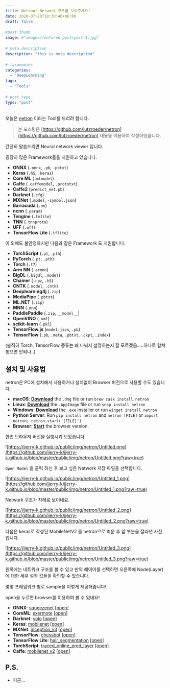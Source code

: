```yaml
---
title: Netron! Network 구조를 보여주세요!
date: 2020-07-20T18:30:46+06:00
draft: false

#post thumb
image: #"images/featured-post/post-1.jpg"

# meta description
description: "this is meta description"

# taxonomies
categories:
  - "DeepLearning"
tags:
  - "Tools"

# post type
type: "post"
---
```


오늘은 [netron](https://github.com/lutzroeder/netron) 이라는 Tool를 드리려 합니다. 

> 본 포스팅은 [https://github.com/lutzroeder/netron](https://github.com/lutzroeder/netron) 내용을 이용하여 작성하였습니다.

간단히 말씀드리면 Neural network viewer 입니다.

굉장히 많은 Framework들을 지원하고 있습니다. 

- **ONNX** (`.onnx`, `.pb`, `.pbtxt`)
- **Keras** (`.h5`, `.keras`)
- **Core ML** (`.mlmodel`)
- **Caffe** (`.caffemodel`, `.prototxt`)
- **Caffe2** (`predict_net.pb`)
- **Darknet** (`.cfg`)
- **MXNet** (`.model`, `-symbol.json`)
- **Barracuda** (`.nn`)
- **ncnn** (`.param`)
- **Tengine** (`.tmfile`)
- **TNN** (`.tnnproto`)
- **UFF** (`.uff`)
- **TensorFlow Lite** (`.tflite`)

이 외에도 불안정하지만 다음과 같은 Framework 도 지원합니다.  

- **TorchScript** (`.pt`, `.pth`)
- **PyTorch** (`.pt`, `.pth`)
- **Torch** (`.t7`)
- **Arm NN** (`.armnn`)
- **BigDL** (`.bigdl`, `.model`)
- **Chainer** (`.npz`, `.h5`)
- **CNTK** (`.model`, `.cntk`)
- **Deeplearning4j** (`.zip`)
- **MediaPipe** (`.pbtxt`)
- **ML.NET** (`.zip`)
- **MNN** (`.mnn`)
- **PaddlePaddle** (`.zip`, `__model__`)
- **OpenVINO** (`.xml`)
- **scikit-learn** (`.pkl`)
- **TensorFlow.js** (`model.json`, `.pb`)
- **TensorFlow** (`.pb`, `.meta`, `.pbtxt`, `.ckpt`, `.index`)

(솔직히 Torch, TensorFlow 종류는 왜 나눠서 설명하는지 잘 모르겠음.....하나로 합쳐 놓으면 안되나..)

## 설치 및 사용법

netron은 PC에 설치해서 사용하거나 설치없이 Browser 버전으로 사용할 수도 있습니다. 

- **macOS**: **[Download](https://github.com/lutzroeder/netron/releases/latest)** the `.dmg` file or run `brew cask install netron`
- **Linux**: **[Download](https://github.com/lutzroeder/netron/releases/latest)** the `.AppImage` file or run `snap install netron`
- **Windows**: **[Download](https://github.com/lutzroeder/netron/releases/latest)** the `.exe` installer or run `winget install netron`
- **Python Server**: Run `pip install netron` and `netron [FILE]` or `import netron; netron.start('[FILE]')`
- **Browser**: **[Start](https://www.lutzroeder.com/ai/netron)** the browser version.

한번 브라우저 버전을 실행시켜 보았습니다. 

![https://jjerry-k.github.io/public/img/netron/Untitled.png](https://github.com/jjerry-k/jjerry-k.github.io/blob/master/public/img/netron/Untitled.png?raw=true)

`Open Model` 을 클릭 하신 후 보고 싶은 Network 저장 파일을 선택합니다. 

![https://jjerry-k.github.io/public/img/netron/Untitled_1.png](https://github.com/jjerry-k/jjerry-k.github.io/blob/master/public/img/netron/Untitled_1.png?raw=true)

Network 구조가 차례로 보이네요. 

![https://jjerry-k.github.io/public/img/netron/Untitled_2.png](https://github.com/jjerry-k/jjerry-k.github.io/blob/master/public/img/netron/Untitled_2.png?raw=true)

다음은 keras로 작성된 MobileNetV2 를 netron으로 띄운 후 앞 부분을 잘라낸 사진입니다. 

![https://jjerry-k.github.io/public/img/netron/Untitled_3.png](https://github.com/jjerry-k/jjerry-k.github.io/blob/master/public/img/netron/Untitled_3.png?raw=true)

왼쪽에는 네트워크 구조를 볼 수 있고 만약 레이어를 선택하면 오른쪽에 Node(Layer)에 대한 세부 설정 값들을 확인할 수 있습니다. 

몇몇 프레임워크 별로 sample을 이렇게 제공해줍니다!

open을 누르면 browser를 이용하여 볼 수 있네요!

- **ONNX**: [squeezenet](https://raw.githubusercontent.com/onnx/tutorials/master/tutorials/assets/squeezenet.onnx) [[open](https://lutzroeder.github.io/netron?url=https://raw.githubusercontent.com/onnx/tutorials/master/tutorials/assets/squeezenet.onnx)]
- **CoreML**: [exermote](https://raw.githubusercontent.com/Lausbert/Exermote/master/ExermoteInference/ExermoteCoreML/ExermoteCoreML/Model/Exermote.mlmodel) [[open](https://lutzroeder.github.io/netron?url=https://raw.githubusercontent.com/Lausbert/Exermote/master/ExermoteInference/ExermoteCoreML/ExermoteCoreML/Model/Exermote.mlmodel)]
- **Darknet**: [yolo](https://raw.githubusercontent.com/AlexeyAB/darknet/master/cfg/yolo.cfg) [[open](https://lutzroeder.github.io/netron?url=https://raw.githubusercontent.com/AlexeyAB/darknet/master/cfg/yolo.cfg)]
- **Keras**: [mobilenet](https://raw.githubusercontent.com/aio-libs/aiohttp-demos/master/demos/imagetagger/tests/data/mobilenet.h5) [[open](https://lutzroeder.github.io/netron?url=https://raw.githubusercontent.com/aio-libs/aiohttp-demos/master/demos/imagetagger/tests/data/mobilenet.h5)]
- **MXNet**: [inception_v3](https://raw.githubusercontent.com/soeaver/mxnet-model/master/cls/inception/inception_v3-symbol.json) [[open](https://lutzroeder.github.io/netron?url=https://raw.githubusercontent.com/soeaver/mxnet-model/master/cls/inception/inception_v3-symbol.json)]
- **TensorFlow**: [chessbot](https://raw.githubusercontent.com/srom/chessbot/master/model/chessbot.pb) [[open](https://lutzroeder.github.io/netron?url=https://raw.githubusercontent.com/srom/chessbot/master/model/chessbot.pb)]
- **TensorFlow Lite**: [hair_segmentation](https://raw.githubusercontent.com/google/mediapipe/master/mediapipe/models/hair_segmentation.tflite) [[open](https://lutzroeder.github.io/netron?url=https://raw.githubusercontent.com/google/mediapipe/master/mediapipe/models/hair_segmentation.tflite)]
- **TorchScript**: [traced_online_pred_layer](https://raw.githubusercontent.com/ApolloAuto/apollo/master/modules/prediction/data/traced_online_pred_layer.pt) [[open](https://lutzroeder.github.io/netron?url=https://raw.githubusercontent.com/ApolloAuto/apollo/master/modules/prediction/data/traced_online_pred_layer.pt)]
- **Caffe**: [mobilenet_v2](https://raw.githubusercontent.com/shicai/MobileNet-Caffe/master/mobilenet_v2.caffemodel) [[open](https://lutzroeder.github.io/netron?url=https://raw.githubusercontent.com/shicai/MobileNet-Caffe/master/mobilenet_v2.caffemodel)]

## P.S. 
- 피곤...
